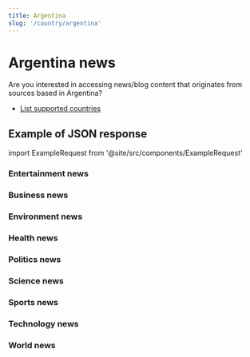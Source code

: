 ```yaml
---
title: Argentina
slug: '/country/argentina'
---
```


# Argentina news

Are you interested in accessing news/blog content that originates from sources based in Argentina?

- [List supported countries](/get-articles/countries)

## Example of JSON response

import ExampleRequest from '@site/src/components/ExampleRequest'

### Entertainment news
<ExampleRequest url="https://apitube.io/v1/news/articles?limit=2&category=news/Arts_and_Entertainment&country=ar"></ExampleRequest>

### Business news
<ExampleRequest url="https://apitube.io/v1/news/articles?limit=2&category=news/Business&country=ar"></ExampleRequest>

### Environment news
<ExampleRequest url="https://apitube.io/v1/news/articles?limit=2&category=news/Environment&country=ar"></ExampleRequest>

### Health news
<ExampleRequest url="https://apitube.io/v1/news/articles?limit=2&category=news/Health&country=ar"></ExampleRequest>

### Politics news
<ExampleRequest url="https://apitube.io/v1/news/articles?limit=2&category=news/Politics&country=ar"></ExampleRequest>

### Science news
<ExampleRequest url="https://apitube.io/v1/news/articles?limit=2&category=news/Science&country=ar"></ExampleRequest>

### Sports news
<ExampleRequest url="https://apitube.io/v1/news/articles?limit=2&category=news/Sports&country=ar"></ExampleRequest>

### Technology news
<ExampleRequest url="https://apitube.io/v1/news/articles?limit=2&category=news/Technology&country=ar"></ExampleRequest>

### World news
<ExampleRequest url="https://apitube.io/v1/news/articles?limit=2&category=news/World&country=ar"></ExampleRequest>
